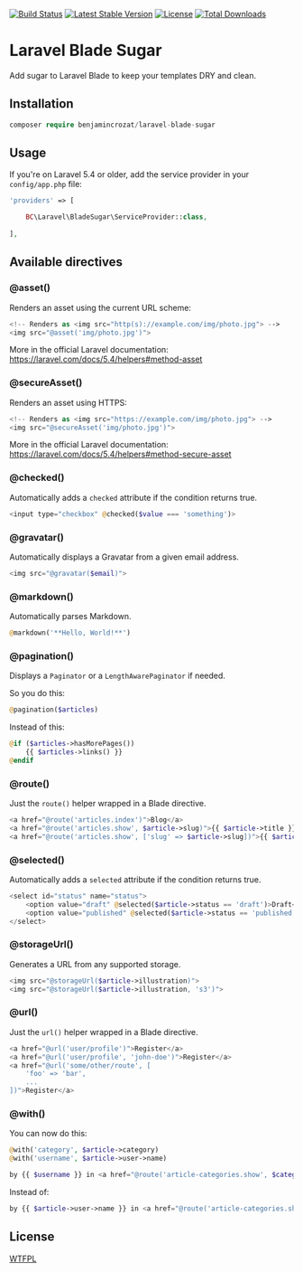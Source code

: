 [![Build Status](https://travis-ci.org/benjamincrozat/laravel-blade-sugar.svg?branch=master)](https://travis-ci.org/benjamincrozat/laravel-blade-sugar)
[![Latest Stable Version](https://poser.pugx.org/benjamincrozat/laravel-blade-sugar/v/stable)](https://packagist.org/packages/benjamincrozat/laravel-blade-sugar)
[![License](https://poser.pugx.org/benjamincrozat/laravel-blade-sugar/license)](https://packagist.org/packages/benjamincrozat/laravel-blade-sugar)
[![Total Downloads](https://poser.pugx.org/benjamincrozat/laravel-blade-sugar/downloads)](https://packagist.org/packages/benjamincrozat/laravel-blade-sugar)

# Laravel Blade Sugar

Add sugar to Laravel Blade to keep your templates DRY and clean.

## Installation

```php
composer require benjamincrozat/laravel-blade-sugar
```

## Usage

If you're on Laravel 5.4 or older, add the service provider in your ```config/app.php``` file:

```php
'providers' => [

    BC\Laravel\BladeSugar\ServiceProvider::class,
    
],
```

## Available directives

### @asset()

Renders an asset using the current URL scheme:

```php
<!-- Renders as <img src="http(s)://example.com/img/photo.jpg"> -->
<img src="@asset('img/photo.jpg')">
```

More in the official Laravel documentation: https://laravel.com/docs/5.4/helpers#method-asset

### @secureAsset()

Renders an asset using HTTPS:

```php
<!-- Renders as <img src="https://example.com/img/photo.jpg"> -->
<img src="@secureAsset('img/photo.jpg')">
```

More in the official Laravel documentation: https://laravel.com/docs/5.4/helpers#method-secure-asset

### @checked()

Automatically adds a `checked` attribute if the condition returns true.

```php
<input type="checkbox" @checked($value === 'something')>
```

### @gravatar()

Automatically displays a Gravatar from a given email address.

```php
<img src="@gravatar($email)">
```

### @markdown()

Automatically parses Markdown.

```php
@markdown('**Hello, World!**')
```

### @pagination()

Displays a `Paginator` or a `LengthAwarePaginator` if needed.

So you do this:

```php
@pagination($articles)
```

Instead of this:

```php
@if ($articles->hasMorePages())
    {{ $articles->links() }}
@endif
```

### @route()

Just the `route()` helper wrapped in a Blade directive.

```php
<a href="@route('articles.index')">Blog</a>
<a href="@route('articles.show', $article->slug)">{{ $article->title }}</a>
<a href="@route('articles.show', ['slug' => $article->slug])">{{ $article->title }}</a>
```

### @selected()

Automatically adds a `selected` attribute if the condition returns true.

```php
<select id="status" name="status">
    <option value="draft" @selected($article->status == 'draft')>Draft</option>
    <option value="published" @selected($article->status == 'published')>Published</option>
</select>
```

### @storageUrl()

Generates a URL from any supported storage.

```php
<img src="@storageUrl($article->illustration)">
<img src="@storageUrl($article->illustration, 's3')">
```

### @url()

Just the `url()` helper wrapped in a Blade directive.

```php
<a href="@url('user/profile')">Register</a>
<a href="@url('user/profile', 'john-doe')">Register</a>
<a href="@url('some/other/route', [
    'foo' => 'bar',
    ...
])">Register</a>
```

### @with()

You can now do this:

```php
@with('category', $article->category)
@with('username', $article->user->name)

by {{ $username }} in <a href="@route('article-categories.show', $category->slug)">{{ $category->name }}</a>
```

Instead of:

```php
by {{ $article->user->name }} in <a href="@route('article-categories.show', $article->category->slug)">{{ $article->category->name }}</a>
```

## License

[WTFPL](http://www.wtfpl.net/about/)
